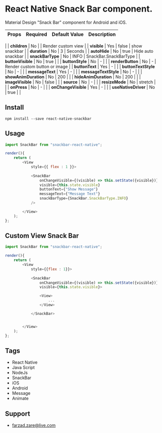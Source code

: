 # React Native Snack Bar component.

Material Design "Snack Bar" component for Android and iOS.



| Props                  | Required      | Default Value | Description |
| -------------          | ------------- | ------------- | ----------- |
|
| **children**           | No            |             | Render custom view    | 
| **visible**            | Yes           | false       | show snackbar         |
| **duration**           | No            | 3           | Seconds               |
| **autoHide**           | No            | true        | Hide auto snackbar    |
| **snackBarType**       | No            | INFO        | SnackBar.SnackBarType |
| **buttonVisible**      | No            | true        | |
| **buttonStyle**        | No            | -           | |
| **renderButton**       | No            | -           | Render custom button or image |
| **buttonText**         | Yes           | -           | |
| **buttonTextStyle**    | No            | -           | |
| **messageText**        | Yes           | -           | |
| **messageTextStyle**   | No            | -           | |
| **showAnimDuration**   | No            | 200         | |
| **hideAnimDuration**   | No            | 200         | |
| **imageVisible**       | No            | false       | |
| **source**             | No            | -           | |
| **resizeMode**         | No            | stretch     | |
| **onPress**            | No            | -           | |
| **onChangeVisible**    | Yes           | -           | |
| **useNativeDriver**    | No            | true        | |


## Install

```
npm install --save react-native-snackbar
```

## Usage

```js
import SnackBar from "snackbar-react-native";

render(){
    return (
        <View
            style={{ flex : 1 }}>
            
            <SnackBar
                onChangeVisible={(visible) => this.setState({visible})}
                visible={this.state.visible}            
                buttonText={"Show Message"}
                messageText={"Message Text"}
                snackBarType={SnackBar.SnackBarType.INFO}
            />

        </View>
    );
};
```
## Custom View Snack Bar
```js
import SnackBar from "snackbar-react-native";

render(){
    return (
        <View
            style={{flex : 1}}>
            
            <SnackBar
                onChangeVisible={(visible) => this.setState({visible})}
                visible={this.state.visible}>

                <View>
                    ...
                </View>

            </SnackBar>


        </View>
    );
};
```
## Tags

* React Native
* Java Script
* NodeJs
* SnackBar
* iOS
* Android
* Message
* Animate

## Support
* farzad.zare@live.com